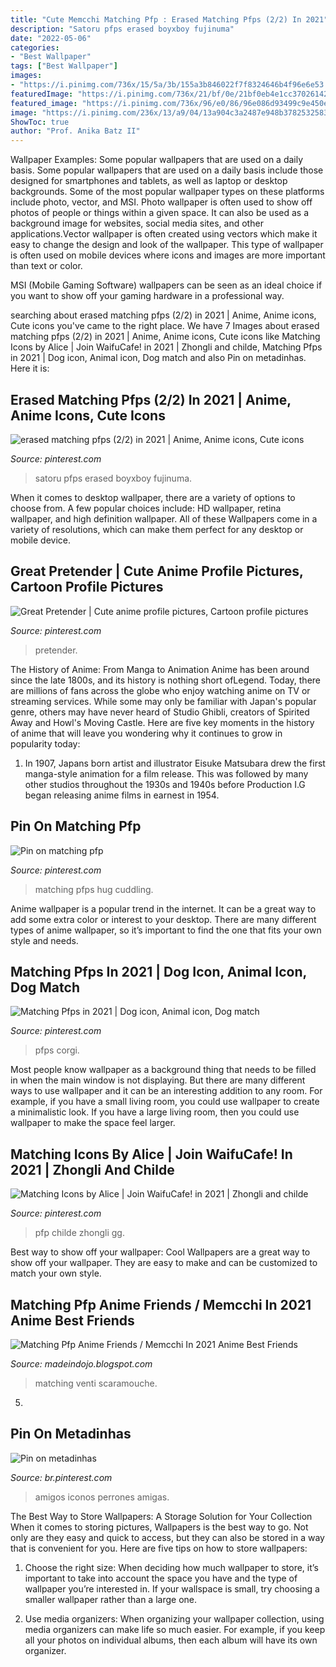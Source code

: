 ```yaml
---
title: "Cute Memcchi Matching Pfp : Erased Matching Pfps (2/2) In 2021"
description: "Satoru pfps erased boyxboy fujinuma"
date: "2022-05-06"
categories:
- "Best Wallpaper"
tags: ["Best Wallpaper"]
images:
- "https://i.pinimg.com/736x/15/5a/3b/155a3b846022f7f8324646b4f96e6e53.jpg"
featuredImage: "https://i.pinimg.com/736x/21/bf/0e/21bf0eb4e1cc37026142b55583fd47b4.jpg"
featured_image: "https://i.pinimg.com/736x/96/e0/86/96e086d93499c9e450eac1300f5817a8.jpg"
image: "https://i.pinimg.com/236x/13/a9/04/13a904c3a2487e948b3782532583a7ab.jpg"
ShowToc: true
author: "Prof. Anika Batz II"
---
```



Wallpaper Examples: Some popular wallpapers that are used on a daily basis.
Some popular wallpapers that are used on a daily basis include those designed for smartphones and tablets, as well as laptop or desktop backgrounds. Some of the most popular wallpaper types on these platforms include photo, vector, and MSI. 
Photo wallpaper is often used to show off photos of people or things within a given space. It can also be used as a background image for websites, social media sites, and other applications.Vector wallpaper is often created using vectors which make it easy to change the design and look of the wallpaper. This type of wallpaper is often used on mobile devices where icons and images are more important than text or color. 

MSI (Mobile Gaming Software) wallpapers can be seen as an ideal choice if you want to show off your gaming hardware in a professional way.

	

		
searching about erased matching pfps (2/2) in 2021 | Anime, Anime icons, Cute icons you've came to the right place. We have 7 Images about erased matching pfps (2/2) in 2021 | Anime, Anime icons, Cute icons like Matching Icons by Alice | Join WaifuCafe! in 2021 | Zhongli and childe, Matching Pfps in 2021 | Dog icon, Animal icon, Dog match and also Pin on metadinhas. Here it is:
		
    
## Erased Matching Pfps (2/2) In 2021 | Anime, Anime Icons, Cute Icons

<img loading=lazy src="https://i.pinimg.com/736x/15/5a/3b/155a3b846022f7f8324646b4f96e6e53.jpg" onerror="this.onerror=null;this.src='https://tse1.mm.bing.net/th?id=OIP.L7oXzKSLWYtvJzG1_LtzzAHaHa&amp;pid=15.1';" alt="erased matching pfps (2/2) in 2021 | Anime, Anime icons, Cute icons">

_Source: pinterest.com_

>satoru pfps erased boyxboy fujinuma. 

	

When it comes to desktop wallpaper, there are a variety of options to choose from. A few popular choices include: HD wallpaper, retina wallpaper, and high definition wallpaper. All of these Wallpapers come in a variety of resolutions, which can make them perfect for any desktop or mobile device. 

    
## Great Pretender | Cute Anime Profile Pictures, Cartoon Profile Pictures

<img loading=lazy src="https://i.pinimg.com/736x/21/bf/0e/21bf0eb4e1cc37026142b55583fd47b4.jpg" onerror="this.onerror=null;this.src='https://tse4.mm.bing.net/th?id=OIP.6NiqolKEbzKOXbvecLXbDAHaEK&amp;pid=15.1';" alt="Great Pretender | Cute anime profile pictures, Cartoon profile pictures">

_Source: pinterest.com_

>pretender. 

	

The History of Anime: From Manga to Animation
Anime has been around since the late 1800s, and its history is nothing short ofLegend. Today, there are millions of fans across the globe who enjoy watching anime on TV or streaming services. While some may only be familiar with Japan's popular genre, others may have never heard of Studio Ghibli, creators of Spirited Away and Howl's Moving Castle. Here are five key moments in the history of anime that will leave you wondering why it continues to grow in popularity today:
1) In 1907, Japans born artist and illustrator Eisuke Matsubara drew the first manga-style animation for a film release. This was followed by many other studios throughout the 1930s and 1940s before Production I.G began releasing anime films in earnest in 1954.

    
## Pin On Matching Pfp

<img loading=lazy src="https://i.pinimg.com/736x/30/1c/0d/301c0d5e778308c4949b21951c51e8b4.jpg" onerror="this.onerror=null;this.src='https://tse4.mm.bing.net/th?id=OIP.09gT9PZ797kpBFD9j3i20wAAAA&amp;pid=15.1';" alt="Pin on matching pfp">

_Source: pinterest.com_

>matching pfps hug cuddling. 

	

Anime wallpaper is a popular trend in the internet. It can be a great way to add some extra color or interest to your desktop. There are many different types of anime wallpaper, so it’s important to find the one that fits your own style and needs.

    
## Matching Pfps In 2021 | Dog Icon, Animal Icon, Dog Match

<img loading=lazy src="https://i.pinimg.com/736x/96/e0/86/96e086d93499c9e450eac1300f5817a8.jpg" onerror="this.onerror=null;this.src='https://tse4.mm.bing.net/th?id=OIP.-F2Iv5NvnVKjkSs6fG8fFwHaHa&amp;pid=15.1';" alt="Matching Pfps in 2021 | Dog icon, Animal icon, Dog match">

_Source: pinterest.com_

>pfps corgi. 

	

Most people know wallpaper as a background thing that needs to be filled in when the main window is not displaying. But there are many different ways to use wallpaper and it can be an interesting addition to any room. For example, if you have a small living room, you could use wallpaper to create a minimalistic look. If you have a large living room, then you could use wallpaper to make the space feel larger.

    
## Matching Icons By Alice | Join WaifuCafe! In 2021 | Zhongli And Childe

<img loading=lazy src="https://i.pinimg.com/736x/12/08/98/12089890d41eff39d4f8c1a51e59bde2.jpg" onerror="this.onerror=null;this.src='https://tse3.mm.bing.net/th?id=OIP.wrFP1yz1Yh4zz4eSyYyCCAHaHa&amp;pid=15.1';" alt="Matching Icons by Alice | Join WaifuCafe! in 2021 | Zhongli and childe">

_Source: pinterest.com_

>pfp childe zhongli gg. 

	

Best way to show off your wallpaper:
Cool Wallpapers are a great way to show off your wallpaper. They are easy to make and can be customized to match your own style.

    
## Matching Pfp Anime Friends / Memcchi In 2021 Anime Best Friends

<img loading=lazy src="https://i.pinimg.com/236x/13/a9/04/13a904c3a2487e948b3782532583a7ab.jpg" onerror="this.onerror=null;this.src='https://tse4.mm.bing.net/th?id=OIP.WdoLezpSM3Ph6Z4lasdQDgAAAA&amp;pid=15.1';" alt="Matching Pfp Anime Friends / Memcchi In 2021 Anime Best Friends">

_Source: madeindojo.blogspot.com_

>matching venti scaramouche. 

	

5.

    
## Pin On Metadinhas

<img loading=lazy src="https://i.pinimg.com/736x/ea/19/b5/ea19b54e61ff2a6fa5b071ce9ad2b6f4.jpg" onerror="this.onerror=null;this.src='https://tse4.mm.bing.net/th?id=OIP.aLgikHdWws1NRHIFmzJM1wAAAA&amp;pid=15.1';" alt="Pin on metadinhas">

_Source: br.pinterest.com_

>amigos iconos perrones amigas. 

	

The Best Way to Store Wallpapers: A Storage Solution for Your Collection
When it comes to storing pictures, Wallpapers is the best way to go. Not only are they easy and quick to access, but they can also be stored in a way that is convenient for you. Here are five tips on how to store wallpapers:
1) Choose the right size: When deciding how much wallpaper to store, it’s important to take into account the space you have and the type of wallpaper you’re interested in. If your wallspace is small, try choosing a smaller wallpaper rather than a large one.

2) Use media organizers: When organizing your wallpaper collection, using media organizers can make life so much easier. For example, if you keep all your photos on individual albums, then each album will have its own organizer.

